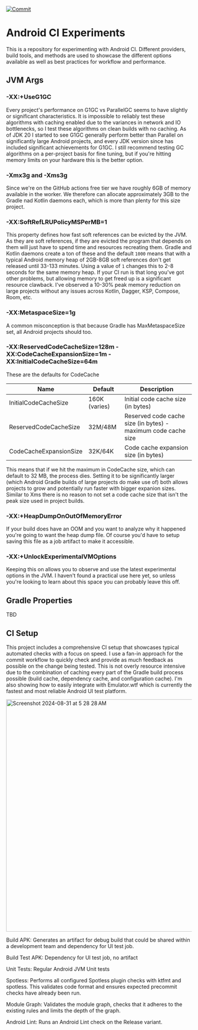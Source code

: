 [![Commit](https://github.com/kaeawc/android-ci/actions/workflows/commit.yml/badge.svg)](https://github.com/kaeawc/android-ci/actions/workflows/commit.yml)

# Android CI Experiments

This is a repository for experimenting with Android CI. Different providers, build tools, and
methods are used to showcase the different options available as well as best practices for
workflow and performance.

## JVM Args

### -XX:+UseG1GC

Every project's performance on G1GC vs ParallelGC seems to have slightly or significant characteristics. It is impossible to reliably test these algorithms with caching enabled due to the variances in network and IO bottlenecks, so I test these algorithms on clean builds with no caching. As of JDK 20 I started to see G1GC generally perform better than Parallel on significantly large Android projects, and every JDK version since has included significant achievements for G1GC. I still recommend testing GC algorithms on a per-project basis for fine tuning, but if you're hitting memory limits on your hardware this is the better option.


### -Xmx3g and -Xms3g

Since we're on the GitHub actions free tier we have roughly 6GB of memory available in the worker. We therefore can allocate approximately 3GB to the Gradle nad Kotlin daemons each, which is more than plenty for this size project.

### -XX:SoftRefLRUPolicyMSPerMB=1

This property defines how fast soft references can be evicted by the JVM. As they are soft references, if they are evicted the program that depends on them will just have to spend time and resources recreating them. Gradle and Kotlin daemons create a ton of these and the default `1000` means that with a typical Android memory heap of 2GB-8GB soft references don't get released until 33-133 minutes. Using a value of `1` changes this to 2-8 seconds for the same memory heap. If your CI run is that long you've got other problems, but allowing memory to get freed up is a significant resource clawback. I've observed a 10-30% peak memory reduction on large projects without any issues across Kotlin, Dagger, KSP, Compose, Room, etc.

### -XX:MetaspaceSize=1g

A common misconception is that because Gradle has MaxMetaspaceSize set, all Android projects should too.

### -XX:ReservedCodeCacheSize=128m -XX:CodeCacheExpansionSize=1m -XX:InitialCodeCacheSize=64m

These are the defaults for CodeCache 

| Name                   | Default       | Description                                                   |
|------------------------|---------------|---------------------------------------------------------------|
| InitialCodeCacheSize   | 160K (varies) | Initial code cache size (in bytes)                            |
| ReservedCodeCacheSize  | 32M/48M       | Reserved code cache size (in bytes) - maximum code cache size |
| CodeCacheExpansionSize | 32K/64K       | Code cache expansion size (in bytes)                          |

This means that if we hit the maximum in CodeCache size, which can default to 32 MB, the process dies. Setting it to be significantly larger (which Android Gradle builds of large projects do make use of) both allows projects to grow and potentially run faster with bigger expanion sizes. Similar to Xms there is no reason to not set a code cache size that isn't the peak size used in project builds.

### -XX:+HeapDumpOnOutOfMemoryError

If your build does have an OOM and you want to analyze why it happened you're going to want the heap dump file. Of course you'd have to setup saving this file as a job artifact to make it accessible.

### -XX:+UnlockExperimentalVMOptions

Keeping this on allows you to observe and use the latest experimental options in the JVM. I haven't found a practical use here yet, so unless you're looking to learn about this space you can probably leave this off.

## Gradle Properties

TBD

## CI Setup

This project includes a comprehensive CI setup that showcases typical automated checks with a focus on speed. I use a fan-in approach for the commit workflow to quickly check and provide as much feedback as possible on the change being tested. This is not overly resource intensive due to the combination of caching every part of the Gradle build process possible (build cache, dependency cache, and configuration cache). I'm also showing how to easily integrate with Emulator.wtf which is currently the fastest and most reliable Android UI test platform.

<img width="631" alt="Screenshot 2024-08-31 at 5 28 28 AM" src="https://github.com/user-attachments/assets/4ce3f60f-1cbb-4f39-9eeb-779bb46da786">

Build APK: Generates an artifact for debug build that could be shared within a development team and dependency for UI test job.

Build Test APK: Dependency for UI test job, no artifact

Unit Tests: Regular Android JVM Unit tests

Spotless: Performs all configured Spotless plugin checks with ktfmt and spotless. This validates code format and ensures expected precommit checks have already been run.

Module Graph: Validates the module graph, checks that it adheres to the existing rules and limits the depth of the graph.

Android Lint: Runs an Android Lint check on the Release variant.


